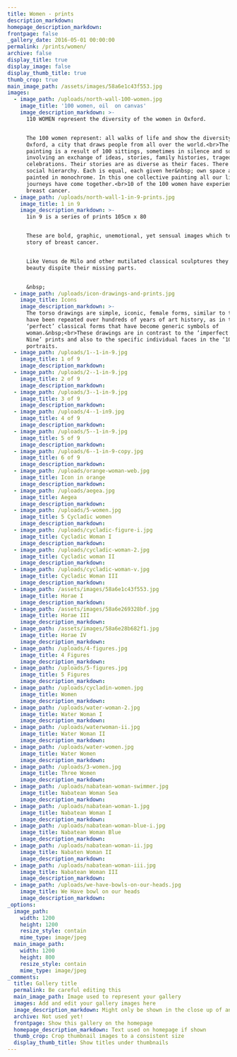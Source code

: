 ```yaml
---
title: Women - prints
description_markdown:
homepage_description_markdown:
frontpage: false
_gallery_date: 2016-05-01 00:00:00
permalink: /prints/women/
archive: false
display_title: true
display_image: false
display_thumb_title: true
thumb_crop: true
main_image_path: /assets/images/58a6e1c43f553.jpg
images:
  - image_path: /uploads/north-wall-100-women.jpg
    image_title: '100 women, oil  on canvas'
    image_description_markdown: >-
      110 WOMEN represent the diversity of the women in Oxford.


      The 100 women represent: all walks of life and show the diversity of
      Oxford, a city that draws people from all over the world.<br>The group
      painting is a result of 100 sittings, sometimes in silence and sometimes
      involving an exchange of ideas, stories, family histories, tragedies and
      celebrations. Their stories are as diverse as their faces. There is no
      social hierarchy. Each is equal, each given her&nbsp; own space and
      painted in monochrome. In this one collective painting all our lifes’
      journeys have come together.<br>10 of the 100 women have experienced
      breast cancer.
  - image_path: /uploads/north-wall-1-in-9-prints.jpg
    image_title: 1 in 9
    image_description_markdown: >-
      1in 9 is a series of prints 105cm x 80


      These are bold, graphic, unemotional, yet sensual images which tell my
      story of breast cancer.


      Like Venus de Milo and other mutilated classical sculptures they have a
      beauty dispite their missing parts.


      &nbsp;
  - image_path: /uploads/icon-drawings-and-prints.jpg
    image_title: Icons
    image_description_markdown: >-
      The torso drawings are simple, iconic, female forms, similar to those that
      have been repeated over hundreds of years of art history, as in the
      ‘perfect’ classical forms that have become generic symbols of
      woman.&nbsp;<br>These drawings are in contrast to the ‘imperfect’ ‘One in
      Nine’ prints and also to the specific individual faces in the ‘100 Women’
      portraits.
  - image_path: /uploads/1--1-in-9.jpg
    image_title: 1 of 9
    image_description_markdown:
  - image_path: /uploads/2--1-in-9.jpg
    image_title: 2 of 9
    image_description_markdown:
  - image_path: /uploads/3--1-in-9.jpg
    image_title: 3 of 9
    image_description_markdown:
  - image_path: /uploads/4--1-in9.jpg
    image_title: 4 of 9
    image_description_markdown:
  - image_path: /uploads/5--1-in-9.jpg
    image_title: 5 of 9
    image_description_markdown:
  - image_path: /uploads/6--1-in-9-copy.jpg
    image_title: 6 of 9
    image_description_markdown:
  - image_path: /uploads/orange-woman-web.jpg
    image_title: Icon in orange
    image_description_markdown:
  - image_path: /uploads/aegea.jpg
    image_title: Aegea
    image_description_markdown:
  - image_path: /uploads/5-women.jpg
    image_title: 5 Cycladic women
    image_description_markdown:
  - image_path: /uploads/cycladic-figure-i.jpg
    image_title: Cycladic Woman I
    image_description_markdown:
  - image_path: /uploads/cycladic-woman-2.jpg
    image_title: Cycladic woman II
    image_description_markdown:
  - image_path: /uploads/cycladic-woman-v.jpg
    image_title: Cycladic Woman III
    image_description_markdown:
  - image_path: /assets/images/58a6e1c43f553.jpg
    image_title: Horae I
    image_description_markdown:
  - image_path: /assets/images/58a6e269328bf.jpg
    image_title: Horae III
    image_description_markdown:
  - image_path: /assets/images/58a6e28b682f1.jpg
    image_title: Horae IV
    image_description_markdown:
  - image_path: /uploads/4-figures.jpg
    image_title: 4 Figures
    image_description_markdown:
  - image_path: /uploads/5-figures.jpg
    image_title: 5 Figures
    image_description_markdown:
  - image_path: /uploads/cycladin-women.jpg
    image_title: Women
    image_description_markdown:
  - image_path: /uploads/water-woman-2.jpg
    image_title: Water Woman I
    image_description_markdown:
  - image_path: /uploads/waterwoman-ii.jpg
    image_title: Water Woman II
    image_description_markdown:
  - image_path: /uploads/water-women.jpg
    image_title: Water Women
    image_description_markdown:
  - image_path: /uploads/3-women.jpg
    image_title: Three Women
    image_description_markdown:
  - image_path: /uploads/nabatean-woman-swimmer.jpg
    image_title: Nabatean Woman Sea
    image_description_markdown:
  - image_path: /uploads/nabatean-woman-1.jpg
    image_title: Nabatean Woman I
    image_description_markdown:
  - image_path: /uploads/nabatean-woman-blue-i.jpg
    image_title: Nabatean Woman Blue
    image_description_markdown:
  - image_path: /uploads/nabatean-woman-ii.jpg
    image_title: Nabaten Woman II
    image_description_markdown:
  - image_path: /uploads/nabatean-woman-iii.jpg
    image_title: Nabatean Woman III
    image_description_markdown:
  - image_path: /uploads/we-have-bowls-on-our-heads.jpg
    image_title: We Have bowl on our heads
    image_description_markdown:
_options:
  image_path:
    width: 1200
    height: 1200
    resize_style: contain
    mime_type: image/jpeg
  main_image_path:
    width: 1200
    height: 800
    resize_style: contain
    mime_type: image/jpeg
_comments:
  title: Gallery title
  permalink: Be careful editing this
  main_image_path: Image used to represent your gallery
  images: Add and edit your gallery images here
  image_description_markdown: Might only be shown in the close up of an image
  archive: Not used yet!
  frontpage: Show this gallery on the homepage
  homepage_description_markdown: Text used on homepage if shown
  thumb_crop: Crop thumbnail images to a consistent size
  display_thumb_title: Show titles under thumbnails
---
```



